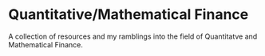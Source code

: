 # Quantitative/Mathematical Finance
A collection of resources and my ramblings into the field of Quantitatve and Mathematical Finance.
